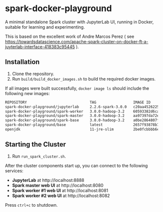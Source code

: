 # spark-docker-playground
A minimal standalone Spark cluster with JupyterLab UI, running in Docker, suitable for learning and experimenting.

This is based on the excellent work of Andre Marcos Perez ( see https://towardsdatascience.com/apache-spark-cluster-on-docker-ft-a-juyterlab-interface-418383c95445 ).


## Installation

1. Clone the repository.
1. Run `build/build_docker_images.sh` to build the required docker images.

If all images were built successfully, `docker image ls` should include the following new images:

```bash
REPOSITORY                             TAG                 IMAGE ID            CREATED              SIZE
spark-docker-playground/jupyterlab     2.2.6-spark-3.0.0   c20aa4526225        About a minute ago   2GB
spark-docker-playground/spark-worker   3.0.0-hadoop-3.2    60593382d6ca        6 minutes ago        1.25GB
spark-docker-playground/spark-master   3.0.0-hadoop-3.2    aa97397da72e        6 minutes ago        1.25GB
spark-docker-playground/spark-base     3.0.0-hadoop-3.2    a0be2864807f        6 minutes ago        1.25GB
spark-docker-playground/base           latest              2657f93878b7        9 minutes ago        1GB
openjdk                                11-jre-slim         2be0fcbbbb6e        2 weeks ago          204MB
```


## Starting the Cluster

1. Run `run_spark_cluster.sh`.

After the cluster components start up, you can connect to the following services:

* **JupyterLab** at http://localhost:8888
* **Spark master web UI** at http://localhost:8080
* **Spark worker #1 web UI** at http://localhost:8081
* **Spark worker #2 web UI** at http://localhost:8082

Press `ctrl+c` to shutdown.


